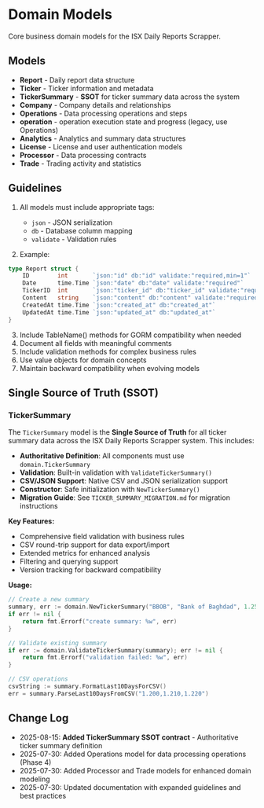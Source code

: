 # Domain Models

Core business domain models for the ISX Daily Reports Scrapper.

## Models

- **Report** - Daily report data structure
- **Ticker** - Ticker information and metadata
- **TickerSummary** - **SSOT** for ticker summary data across the system
- **Company** - Company details and relationships
- **Operations** - Data processing operations and steps
- **operation** - operation execution state and progress (legacy, use Operations)
- **Analytics** - Analytics and summary data structures
- **License** - License and user authentication models
- **Processor** - Data processing contracts
- **Trade** - Trading activity and statistics

## Guidelines

1. All models must include appropriate tags:
   - `json` - JSON serialization
   - `db` - Database column mapping
   - `validate` - Validation rules

2. Example:

```go
type Report struct {
    ID        int       `json:"id" db:"id" validate:"required,min=1"`
    Date      time.Time `json:"date" db:"date" validate:"required"`
    TickerID  int       `json:"ticker_id" db:"ticker_id" validate:"required"`
    Content   string    `json:"content" db:"content" validate:"required"`
    CreatedAt time.Time `json:"created_at" db:"created_at"`
    UpdatedAt time.Time `json:"updated_at" db:"updated_at"`
}
```

3. Include TableName() methods for GORM compatibility when needed
4. Document all fields with meaningful comments
5. Include validation methods for complex business rules
6. Use value objects for domain concepts
7. Maintain backward compatibility when evolving models

## Single Source of Truth (SSOT)

### TickerSummary
The `TickerSummary` model is the **Single Source of Truth** for all ticker summary data across the ISX Daily Reports Scrapper system. This includes:

- **Authoritative Definition**: All components must use `domain.TickerSummary`
- **Validation**: Built-in validation with `ValidateTickerSummary()`
- **CSV/JSON Support**: Native CSV and JSON serialization support
- **Constructor**: Safe initialization with `NewTickerSummary()`
- **Migration Guide**: See `TICKER_SUMMARY_MIGRATION.md` for migration instructions

**Key Features:**
- Comprehensive field validation with business rules
- CSV round-trip support for data export/import
- Extended metrics for enhanced analysis
- Filtering and querying support
- Version tracking for backward compatibility

**Usage:**
```go
// Create a new summary
summary, err := domain.NewTickerSummary("BBOB", "Bank of Baghdad", 1.250, "2024-01-15", 120)
if err != nil {
    return fmt.Errorf("create summary: %w", err)
}

// Validate existing summary
if err := domain.ValidateTickerSummary(summary); err != nil {
    return fmt.Errorf("validation failed: %w", err)
}

// CSV operations
csvString := summary.FormatLast10DaysForCSV()
err = summary.ParseLast10DaysFromCSV("1.200,1.210,1.220")
```

## Change Log
- 2025-08-15: **Added TickerSummary SSOT contract** - Authoritative ticker summary definition
- 2025-07-30: Added Operations model for data processing operations (Phase 4)
- 2025-07-30: Added Processor and Trade models for enhanced domain modeling
- 2025-07-30: Updated documentation with expanded guidelines and best practices